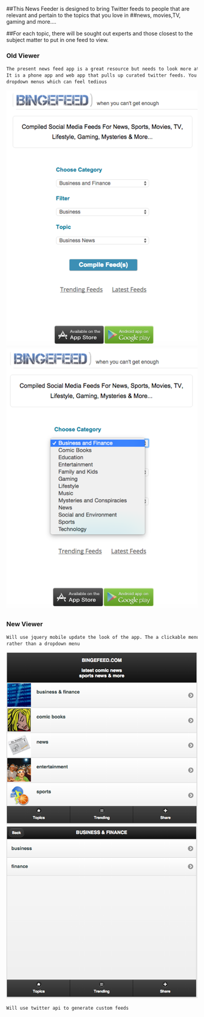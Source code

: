 ##This News Feeder is designed to bring Twitter feeds to people that are relevant and pertain to the topics that you love in ##news, movies,TV, gaming and more....  

##For each topic, there will be sought out experts and those closest to the subject matter to put in one feed to view.

### Old Viewer
``` markdown
The present news feed app is a great resource but needs to look more attractive to the viewer.
It is a phone app and web app that pulls up curated twitter feeds. You can only access through 
dropdown menus which can feel tedious
```

![newsfeedOG](https://raw.githubusercontent.com/sspnyc/news-feed/master/bingefeedOG1.png)
![newsfeedOG](https://raw.githubusercontent.com/sspnyc/news-feed/master/bingefeedOG2.png)

### New Viewer
``` markdown
Will use jquery mobile update the look of the app. The a clickable menu appears 
rather than a dropdown menu
```
![newsfeedUpdate](https://raw.githubusercontent.com/sspnyc/news-feed/master/bingefeedNew1a.png)
![newsfeedUpdate](https://raw.githubusercontent.com/sspnyc/news-feed/master/bingefeedNew1b.png)

``` markdown
Will use twitter api to generate custom feeds
```



